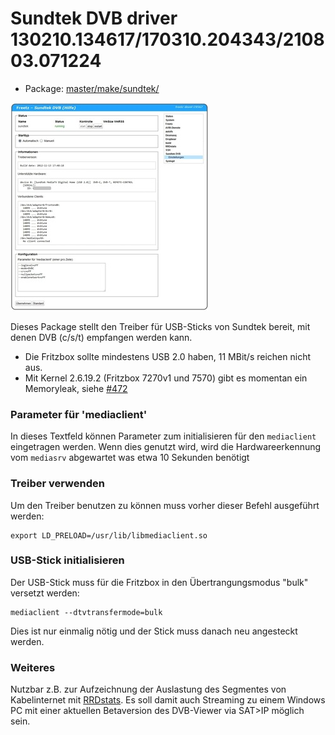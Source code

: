 # Sundtek DVB driver 130210.134617/170310.204343/210803.071224
 - Package: [master/make/sundtek/](https://github.com/Freetz-NG/freetz-ng/tree/master/make/sundtek/)

[![Sundtek DVB driver](../screenshots/256_md.jpg)](../screenshots/256.jpg)

Dieses Package stellt den Treiber für USB-Sticks von Sundtek bereit, mit
denen DVB (c/s/t) empfangen werden kann.

 * Die Fritzbox
sollte mindestens USB 2.0 haben, 11 MBit/s reichen nicht aus.
 * Mit Kernel
2.6.19.2 (Fritzbox 7270v1 und 7570) gibt es momentan ein Memoryleak,
siehe
[#472](https://trac.boxmatrix.info/freetz-ng/ticket/472)

### Parameter für 'mediaclient'

In dieses Textfeld können Parameter zum initialisieren für den
`mediaclient` eingetragen werden. Wenn dies genutzt wird, wird die
Hardwareerkennung vom `mediasrv` abgewartet was etwa 10 Sekunden
benötigt

### Treiber verwenden

Um den Treiber benutzen zu können muss vorher dieser Befehl ausgeführt
werden:

```
export LD_PRELOAD=/usr/lib/libmediaclient.so
```

### USB-Stick initialisieren

Der USB-Stick muss für die Fritzbox in den Übertrangungsmodus "bulk"
versetzt werden:

```
mediaclient --dtvtransfermode=bulk
```

Dies ist nur einmalig nötig und der Stick muss danach neu angesteckt
werden.

### Weiteres

Nutzbar z.B. zur Aufzeichnung der Auslastung des Segmentes von
Kabelinternet mit [RRDstats](rrdstats.html#segment). Es soll
damit auch Streaming zu einem Windows PC mit einer aktuellen Betaversion
des DVB-Viewer via SAT>IP möglich sein.
